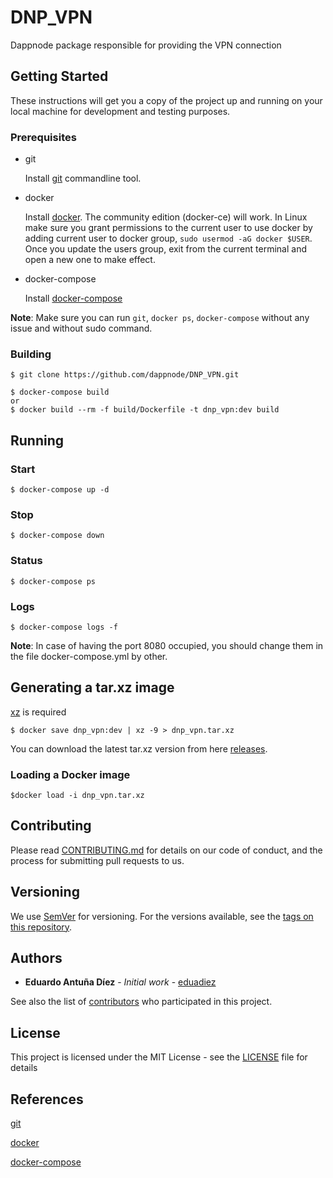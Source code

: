 # DNP_VPN

Dappnode package responsible for providing the VPN connection

## Getting Started

These instructions will get you a copy of the project up and running on your local machine for development and testing purposes.

### Prerequisites

- git

   Install [git](https://git-scm.com/book/en/v2/Getting-Started-Installing-Git) commandline tool.

- docker

   Install [docker](https://docs.docker.com/engine/installation). The community edition (docker-ce) will work. In Linux make sure you grant permissions to the current user to use docker by adding current user to docker group, `sudo usermod -aG docker $USER`. Once you update the users group, exit from the current terminal and open a new one to make effect.

- docker-compose

   Install [docker-compose](https://docs.docker.com/compose/install)
   
**Note**: Make sure you can run `git`, `docker ps`, `docker-compose` without any issue and without sudo command.

### Building

```
$ git clone https://github.com/dappnode/DNP_VPN.git
```

```
$ docker-compose build
or 
$ docker build --rm -f build/Dockerfile -t dnp_vpn:dev build 
```

## Running

### Start
```
$ docker-compose up -d
```
### Stop
```
$ docker-compose down
```
### Status
```
$ docker-compose ps
```
### Logs
```
$ docker-compose logs -f
```

**Note**: In case of having the port 8080 occupied, you should change them in the file docker-compose.yml by other.

## Generating a tar.xz image

[xz](https://tukaani.org/xz/) is required 

```
$ docker save dnp_vpn:dev | xz -9 > dnp_vpn.tar.xz
```

You can download the latest tar.xz version from here [releases](https://github.com/dappnode/DNP_VPN/releases).

### Loading a Docker image

```
$docker load -i dnp_vpn.tar.xz
```

## Contributing

Please read [CONTRIBUTING.md](https://github.com/dappnode) for details on our code of conduct, and the process for submitting pull requests to us.

## Versioning

We use [SemVer](http://semver.org/) for versioning. For the versions available, see the [tags on this repository](https://github.com/dappnode/DNP_VPN/tags). 

## Authors

* **Eduardo Antuña Díez** - *Initial work* - [eduadiez](https://github.com/eduadiez)

See also the list of [contributors](https://github.com/dappnode/DNP_VPN/contributors) who participated in this project.

## License

This project is licensed under the MIT License - see the [LICENSE](LICENSE) file for details

## References

[git](https://git-scm.com/) 

[docker](https://www.docker.com/)

[docker-compose](https://docs.docker.com/compose/)
